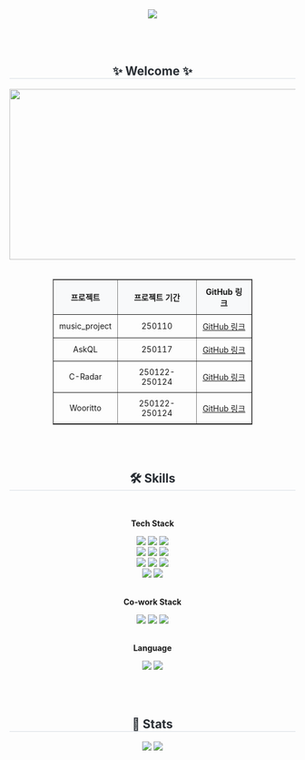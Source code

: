 <div align="center">
    <img src="https://capsule-render.vercel.app/api?type=cylinder&color=fea9c3&height=120&text=nanahj%20github&animation=&fontColor=000000&fontSize=50" />
</div>
<br><br><br>
<div align="center"> 
    <h2 style="border-bottom: 1px solid #d8dee4; color: #282d33;"> ✨ Welcome ✨ </h2>  
    <div style="font-weight: 700; font-size: 15px; text-align: center; color: #282d33;">
        <a href="https://www.gitanimals.org/en_US?utm_medium=image&utm_source=nanahj&utm_content=farm">
            <img
                src="https://render.gitanimals.org/farms/nanahj"
                width="600"
                height="300"
            />
        </a>
    </div>
    <br><br>
    <!-- 표 추가 -->
    <table border="1" style="margin: 0 auto; border-collapse: collapse; font-size: 14px; text-align: center; width: 70%;">
        <thead>
            <tr>
                <th style="padding: 10px; background-color: #f8f9fa;">프로젝트</th>
                <th style="padding: 10px; background-color: #f8f9fa;">프로젝트 기간</th>
                <th style="padding: 10px; background-color: #f8f9fa;">GitHub 링크</th>
            </tr>
        </thead>
        <tbody>
            <tr>
                <td style="padding: 10px;">music_project</td>
                <td style="padding: 10px;">250110</td>
                <td style="padding: 10px;"><a href="https://github.com/wooriFISAmk/music_project">GitHub 링크</a></td>
            </tr>
            <tr>
                <td style="padding: 10px;">AskQL</td>
                <td style="padding: 10px;">250117</td>
                <td style="padding: 10px;"><a href="https://github.com/donkatsu-club/AskQL">GitHub 링크</a></td>
            </tr>
            <tr>
                <td style="padding: 10px;">C-Radar</td>
                <td style="padding: 10px;">250122-250124</td>
                <td style="padding: 10px;"><a href="https://github.com/4P-Ns/C-Radar">GitHub 링크</a></td>
            </tr>
            <tr>
                <td style="padding: 10px;">Wooritto</td>
                <td style="padding: 10px;">250122-250124</td>
                <td style="padding: 10px;"><a href="https://github.com/4P-Ns/C-Radar">GitHub 링크</a></td>
            </tr>
        </tbody>
    </table>
    <br><br><br>
</div>

<div align="center">
    <h2 style="border-bottom: 1px solid #d8dee4; color: #282d33;"> 🛠️ Skills </h2>
    <br>
    <div style="margin: 0 auto; text-align: center;" align="center">
        
**Tech Stack**
        
<div>  
<img src="https://img.shields.io/badge/elasticsearch-3db9ac?style=for-the-badge&logo=elasticsearch&logoColor=white"> 
<img src="https://img.shields.io/badge/kibana-f04e98?style=for-the-badge&logo=kibana&logoColor=white">
<img src="https://img.shields.io/badge/Docker-2496ED?style=for-the-badge&logo=Docker&logoColor=white">
 <br/>
<img src="https://img.shields.io/badge/linux-FCC624?style=for-the-badge&logo=linux&logoColor=black"> 
<img src="https://img.shields.io/badge/MySQL-4479A1?style=for-the-badge&logo=MySQL&logoColor=white">
<img src="https://img.shields.io/badge/Oracle-F80000?style=for-the-badge&logo=Oracle&logoColor=white">
<br/>
<img src="https://img.shields.io/badge/Node.js-339933?style=for-the-badge&logo=Node.js&logoColor=white">
<img src="https://img.shields.io/badge/ReactNative-61DAFB?style=for-the-badge&logo=React&logoColor=white">
<img src="https://img.shields.io/badge/React-61DAFB?style=for-the-badge&logo=React&logoColor=white">
<br/>
<img src="https://img.shields.io/badge/Spring-6DB33F?style=for-the-badge&logo=Spring&logoColor=white">
<img src="https://img.shields.io/badge/Django-092E20?style=for-the-badge&logo=Django&logoColor=white">
</div>

<br>

**Co-work Stack**

<div>
<img src="https://img.shields.io/badge/notion-000000?style=for-the-badge&logo=notion&logoColor=white"> 
<img src="https://img.shields.io/badge/github-303a50?style=for-the-badge&logo=github&logoColor=white">
<img src="https://img.shields.io/badge/slack-e01e5a?style=for-the-badge&logo=slack&logoColor=white">
</div>

<br>

**Language**

<div>
<img src="https://img.shields.io/badge/C++-00599C?style=for-the-badge&logo=C%2B%2B&logoColor=white">
<img src="https://img.shields.io/badge/Java-007396?style=for-the-badge&logo=Java&logoColor=white">
</div>

<br>

</div>
<br><br>
<div align="center"> 
    <h2 style="border-bottom: 1px solid #d8dee4; color: #282d33;"> 🏅 Stats </h2>
    <div align="center">
        <img src="https://github-readme-stats.vercel.app/api?username=nanahj&bg_color=180,ffffff,00000000&title_color=000000&text_color=000000" />
        <img src="https://github-readme-stats.vercel.app/api/top-langs/?username=nanahj&layout=compact&bg_color=180,ffffff,00000000&title_color=000000&text_color=000000" />
    </div> 
</div>
